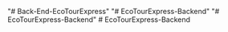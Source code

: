 "# Back-End-EcoTourExpress" 
"# EcoTourExpress-Backend" 
"# EcoTourExpress-Backend" 
#   E c o T o u r E x p r e s s - B a c k e n d  
 